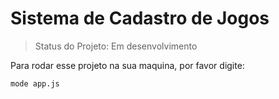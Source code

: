 <h1> Sistema de Cadastro de Jogos </h1>

> Status do Projeto: Em desenvolvimento

Para rodar esse projeto na sua maquina, por favor digite:
```
mode app.js
```
